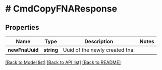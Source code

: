 # # CmdCopyFNAResponse

## Properties

Name | Type | Description | Notes
------------ | ------------- | ------------- | -------------
**newFnaUuid** | **string** | Uuid of the newly created fna. |

[[Back to Model list]](../../README.md#models) [[Back to API list]](../../README.md#endpoints) [[Back to README]](../../README.md)

